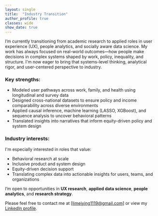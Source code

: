 ```yaml
---
layout: single
title:  "Industry Transition"
author_profile: true
classes: wide
show_date: true
---
```

<!-- <p class="page__meta"> <i class="fas fa-calendar-alt" aria-hidden="true"></i> {{ page.date | date: "%B %d, %Y" }}</p> -->


I’m currently transitioning from academic research to applied roles in user experience (UX), people analytics, and socially aware data science. My work has always focused on real-world outcomes—how people make decisions in complex systems shaped by work, policy, inequality, and structure. I'm now eager to bring that systems-level thinking, analytical rigor, and user-centered perspective to industry.

### Key strengths:
- Modeled user pathways across work, family, and health using longitudinal and survey data
- Designed cross-national datasets to ensure policy and income comparability across diverse environments
- Applied causal inference, machine learning (LASSO, XGBoost), and sequence analysis to uncover behavioral patterns
- Translated insights into narratives that inform equity-driven policy and system design

### Industry interests:
I'm especially interested in roles that value:
- Behavioral research at scale  
- Inclusive product and system design  
- Equity-driven decision support  
- Translating complex data into actionable insights for users, teams, and organizations

I’m open to opportunities in **UX research**, **applied data science**, **people analytics**, and **research strategy**.

Please feel free to contact me at [limeiying1119@gmail.com] or view my [LinkedIn profile](https://www.linkedin.com/in/limeiying/).

